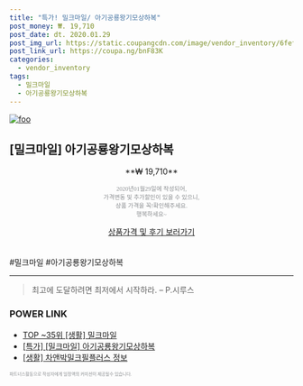 ```yaml
--- 
title: "특가! 밀크마일/ 아기공룡왕기모상하복" 
post_money: ₩. 19,710 
post_date: dt. 2020.01.29 
post_img_url: https://static.coupangcdn.com/image/vendor_inventory/6fef/aec8d21fc72d129e423ba1fa249da0acb216f7ab106498cf24a6baa1f3e8.jpg 
post_link_url: https://coupa.ng/bnF83K 
categories: 
  - vendor_inventory 
tags: 
  - 밀크마일 
  - 아기공룡왕기모상하복 
--- 
```

[![foo](https://static.coupangcdn.com/image/vendor_inventory/6fef/aec8d21fc72d129e423ba1fa249da0acb216f7ab106498cf24a6baa1f3e8.jpg)](https://coupa.ng/bnF83K) 

## [밀크마일] 아기공룡왕기모상하복 
<p style="text-align: center;">**₩ 19,710**</p> 
<p style="text-align: center;"><span style="color: #898c8f; font-family: Georgia,Times,serif; font-size: 0.75em;">2020년01월29일에 작성되어, <br>가격변동 및 추가할인이 있을 수 있으니,<br> 상품 가격을 꼭!확인해주세요.<br>행복하세요~</span> 
</p>	 
<div markdown="0" style="text-align: center;"><a href="https://coupa.ng/bnF83K" class="btn btn--success">상품가격 및 후기 보러가기</a></div> 
<br><br> 
  #밀크마일 #아기공룡왕기모상하복 
<hr> 

> 최고에 도달하려면 최저에서 시작하라. – P.시루스 


### POWER LINK

* <a href="https://blog.naver.com/an0733/221788208652" target="_blank"> TOP ~35위 [생활] 밀크마일</a>
* <a href="https://blog.naver.com/santokki14/221789532099" target="_blank">[특가] [밀크마일] 아기공룡왕기모상하복</a>
* <a href="https://blog.naver.com/fash111/221769102197" target="_blank"> [생활] 차앤박밀크필플러스 정보 </a>

<span style="color: #898c8f; font-family: Georgia,Times,serif; font-size: 0.55em;">파트너스활동으로 작성자에게 일정액의 커미션이 제공될수 있습니다.</span> 
